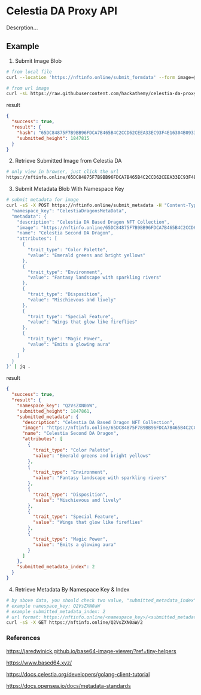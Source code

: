 # Celestia DA Proxy API

Descrption...

## Example

1. Submit Image Blob

```bash
# from local file
curl --location 'https://nftinfo.online/submit_formdata' --form image=@$(pwd)/assets/image/third.webp

# from url image
curl -sL https://raw.githubusercontent.com/hackathemy/celestia-da-proxy-api/main/assets/image/second.webp | curl --location 'https://nftinfo.online/submit_formdata' --form 'image=@-'
```

result

```json
{
  "success": true,
  "result": {
    "hash": "65DC84875F7B9BB96FDCA7B465B4C2CCD62CEEA33EC93F4E16304B09333EB2B5",
    "submitted_height": 1847815
  }
}
```

2. Retrieve Submitted Image from Celestia DA

```bash
# only view in browser, just click the url
https://nftinfo.online/65DC84875F7B9BB96FDCA7B465B4C2CCD62CEEA33EC93F4E16304B09333EB2B5
```

3. Submit Metadata Blob With Namespace Key

```bash
# submit metadata for image
curl -sS -X POST https://nftinfo.online/submit_metadata -H "Content-Type: application/json" -d '{
  "namespace_key": "CelestiaDragonsMetaData",
  "metadata": {
    "description": "Celestia DA Based Dragon NFT Collection",
    "image": "https://nftinfo.online/65DC84875F7B9BB96FDCA7B465B4C2CCD62CEEA33EC93F4E16304B09333EB2B5",
    "name": "Celestia Second DA Dragon",
    "attributes": [
      {
        "trait_type": "Color Palette",
        "value": "Emerald greens and bright yellows"
      },
      {
        "trait_type": "Environment",
        "value": "Fantasy landscape with sparkling rivers"
      },
      {
        "trait_type": "Disposition",
        "value": "Mischievous and lively"
      },
      {
        "trait_type": "Special Feature",
        "value": "Wings that glow like fireflies"
      },
      {
        "trait_type": "Magic Power",
        "value": "Emits a glowing aura"
      }
    ]
  }
}' | jq .
```

result

```json
{
  "success": true,
  "result": {
    "namespace_key": "Q2VsZXN0aW",
    "submitted_height": 1847861,
    "submitted_metadata": {
      "description": "Celestia DA Based Dragon NFT Collection",
      "image": "https://nftinfo.online/65DC84875F7B9BB96FDCA7B465B4C2CCD62CEEA33EC93F4E16304B09333EB2B5",
      "name": "Celestia Second DA Dragon",
      "attributes": [
        {
          "trait_type": "Color Palette",
          "value": "Emerald greens and bright yellows"
        },
        {
          "trait_type": "Environment",
          "value": "Fantasy landscape with sparkling rivers"
        },
        {
          "trait_type": "Disposition",
          "value": "Mischievous and lively"
        },
        {
          "trait_type": "Special Feature",
          "value": "Wings that glow like fireflies"
        },
        {
          "trait_type": "Magic Power",
          "value": "Emits a glowing aura"
        }
      ]
    },
    "submitted_metadata_index": 2
  }
}
```

4. Retrieve Metadata By Namespace Key & Index

```bash
# by above data, you should check two value, "submitted_metadata_index" and "namespace_key"
# example namespace_key: Q2VsZXN0aW
# example submitted_metadata_index: 2
# url format: https://nftinfo.online/<namespace_key>/<submitted_metadata_index>
curl -sS -X GET https://nftinfo.online/Q2VsZXN0aW/2
```

### References

https://jaredwinick.github.io/base64-image-viewer/?ref=tiny-helpers

https://www.based64.xyz/

https://docs.celestia.org/developers/golang-client-tutorial

https://docs.opensea.io/docs/metadata-standards

